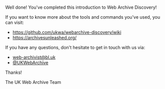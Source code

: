 Well done! You've completed this introduction to Web Archive Discovery!

If you want to know more about the tools and commands you've used, you can visit:

* https://github.com/ukwa/webarchive-discovery/wiki
* https://archivesunleashed.org/

If you have any questions, don't hesitate to get in touch with us via:

* [web-archivist@bl.uk](mailto:web-archivist@bl.uk)
* [@UKWebArchive](https://twitter.com/UKWebArchive)

Thanks!

The UK Web Archive Team
